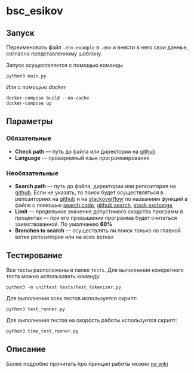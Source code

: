 # bsc_esikov

## Запуск

Переименовать файл `.env.example` в `.env` и внести в него свои данные, согласно представленному шаблону.

Запуск осуществляется с помощью команды
```
python3 main.py
```

Или с помощью *docker*
```
docker-compose build --no-cache  
docker-compose up
```

## Параметры

### Обязательные

* **Check path** — путь до файла или директории на [github](https://github.com/)
* **Language** — проверяемый язык программирования

### Необязательные

* **Search path** — путь до файла, директории или репозитория на [github](https://github.com/). Если не указать, то поиск будет осуществляться в репозиториях на [github](https://github.com/) и на [stackoverflow](https://stackoverflow.com/) по названиям функций в файле с помощью [search code](https://searchcode.com/), [github search](https://docs.github.com/en/rest/reference/search#search-code), [stack exchange](https://api.stackexchange.com/docs/advanced-search)
* **Limit** — предельное значение допустимого сходства программ в процентах — при его превышении программа будет считаться заимствованной. По умолчанию **60%**
* **Branches to search** — осуществлять ли поиск только на главной ветке репозитория или на всех ветках

## Тестирование

Все тесты расположены в папке ``tests``. Для выполнения конкретного теста можно использовать команду:
```
python3 -m unittest tests/test_tokenizer.py
```

Для выполнения всех тестов используется скрипт:
```
python3 test_runner.py
```

Для выполнения тестов на скорость работы используется скрипт:
```
python3 time_test_runner.py
```

## Описание

Более подробно прочитать про принцип работы можно [на wiki](https://github.com/moevm/bsc_esikov/wiki)
